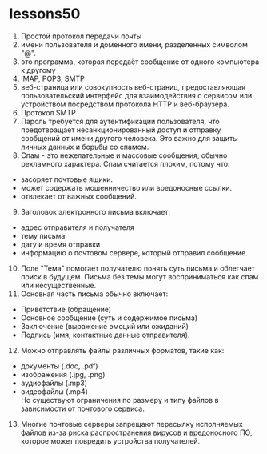 # lessons50
1. Простой протокол передачи почты
2. имени пользователя и доменного имени, разделенных символом "@".
3.  это программа, которая передаёт сообщение от одного компьютера к другому
4. IMAP, POP3, SMTP
5. веб-страница или совокупность веб-страниц, предоставляющая пользовательский интерфейс для взаимодействия с сервисом или устройством посредством протокола HTTP и веб-браузера.
6. Протокол SMTP
7. Пароль требуется для аутентификации пользователя, что предотвращает несанкционированный доступ и отправку сообщений от имени другого человека. Это важно для защиты личных данных и борьбы со спамом.
8. Спам - это нежелательные и массовые сообщения, обычно рекламного характера. Спам считается плохим, потому что:  
- засоряет почтовые ящики.  
- может содержать мошенничество или вредоносные ссылки.  
- отвлекает от важных сообщений.
9. Заголовок электронного письма включает:  
- адрес отправителя и получателя  
- тему письма  
- дату и время отправки  
- информацию о почтовом сервере, который отправил сообщение.
10. Поле "Тема" помогает получателю понять суть письма и облегчает поиск в будущем. Письма без темы могут восприниматься как спам или несущественные.  
11. Основная часть письма обычно включает:  
- Приветствие (обращение)  
- Основное сообщение (суть и содержимое письма)  
- Заключение (выражение эмоций или ожиданий)  
- Подпись (имя, контактные данные отправителя).
12. Можно отправлять файлы различных форматов, такие как:  
- документы (.doc, .pdf)  
- изображения (.jpg, .png)  
- аудиофайлы (.mp3)  
- видеофайлы (.mp4)  
Но существуют ограничения по размеру и типу файлов в зависимости от почтового сервиса.
13. Многие почтовые серверы запрещают пересылку исполняемых файлов из-за риска распространения вирусов и вредоносного ПО, которое может повредить устройства получателей.
